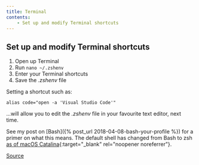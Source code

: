 ```yaml
---
title: Terminal
contents:
    - Set up and modify Terminal shortcuts
---
```


## Set up and modify Terminal shortcuts

1. Open up Terminal
2. Run `nano ~/.zshenv`
3. Enter your Terminal shortcuts
4. Save the _.zshenv_ file

Setting a shortcut such as:

```shell
alias code="open -a 'Visual Studio Code'"
```

...will allow you to edit the _.zshenv_ file in your favourite text editor, next time.

See my post on [Bash]({% post_url 2018-04-08-bash-your-profile %}) for a primer on what this means. The default shell has changed from Bash to zsh [as of macOS Catalina](https://www.theverge.com/2019/6/4/18651872/apple-macos-catalina-zsh-bash-shell-replacement-features){:target="_blank" rel="noopener noreferrer"}.

[Source](https://stackoverflow.com/a/23091184/2009441)
